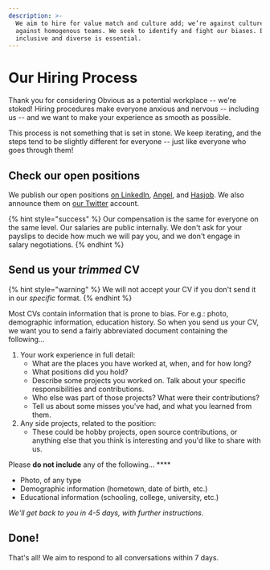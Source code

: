 ```yaml
---
description: >-
  We aim to hire for value match and culture add; we’re against culture fit,
  against homogenous teams. We seek to identify and fight our biases. Being
  inclusive and diverse is essential.
---
```


# Our Hiring Process

Thank you for considering Obvious as a potential workplace -- we're stoked! Hiring procedures make everyone anxious and nervous -- including us -- and we want to make your experience as smooth as possible. 

This process is not something that is set in stone. We keep iterating, and the steps tend to be slightly different for everyone -- just like everyone who goes through them!

## Check our open positions

We publish our open positions [on LinkedIn](https://www.linkedin.com/company/obvious-hq), [Angel](https://angel.co/company/obvious_in/jobs), and [Hasjob](https://hasjob.co/obvious.in). We also announce them on [our Twitter](https://twitter.com/obvious_in/) account. 

{% hint style="success" %}
Our compensation is the same for everyone on the same level. Our salaries are public internally. We don't ask for your payslips to decide how much we will pay you, and we don't engage in salary negotiations.
{% endhint %}

## Send us your _trimmed_ CV

{% hint style="warning" %}
We will not accept your CV if you don't send it in our _specific_ format.
{% endhint %}

Most CVs contain information that is prone to bias. For e.g.: photo, demographic information, education history. So when you send us your CV, we want you to send a fairly abbreviated document containing the following... 

1. Your work experience in full detail:
   * What are the places you have worked at, when, and for how long?
   * What positions did you hold? 
   * Describe some projects you worked on. Talk about your specific responsibilities and contributions. 
   * Who else was part of those projects? What were their contributions?
   * Tell us about some misses you've had, and what you learned from them.
2. Any side projects, related to the position:
   * These could be hobby projects, open source contributions, or anything else that you think is interesting and you'd like to share with us.

Please **do not include** any of the following... ****

* Photo, of any type
* Demographic information \(hometown, date of birth, etc.\) 
* Educational information \(schooling, college, university, etc.\) 

_We'll get back to you in 4-5 days, with further instructions._

## Done!

That's all! We aim to respond to all conversations within 7 days.

